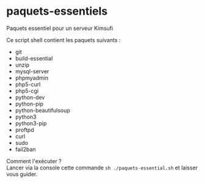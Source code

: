 # paquets-essentiels
Paquets essentiel pour un serveur Kimsufi

Ce script shell contient les paquets suivants :<br />
<ul>
  <li>git</li>
  <li>build-essential</li>
  <li>unzip</li>
  <li>mysql-server</li>
  <li>phpmyadmin</li>
  <li>php5-curl</li>
  <li>php5-cgi</li>
  <li>python-dev</li>
  <li>python-pip</li>
  <li>python-beautifulsoup</li>
  <li>python3</li>
  <li>python3-pip</li>
  <li>proftpd</li>
  <li>curl</li>
  <li>sudo</li>
  <li>fail2ban</li>
</ul>

Comment l'exécuter ?<br />
Lancer via la console cette commande <code>sh ./paquets-essential.sh</code> et laisser vous guider.
